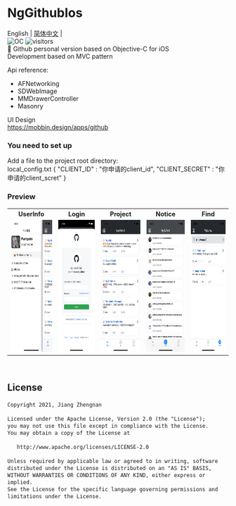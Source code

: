 # NgGithubIos
English | [简体中文](./README.zh-CN.md) |<br />
![OC](https://img.shields.io/badge/language-OC-red.svg)
![visitors](https://visitor-badge.laobi.icu/badge?page_id=jiangzhengnan.nggithubios.read.me)
<br/>
🍎 Github personal version based on Objective-C for iOS<br />
Development based on MVC pattern<br />

Api reference:<br />
* AFNetworking
* SDWebImage
* MMDrawerController
* Masonry

UI Design<br />
<a href="https://mobbin.design/apps/github">https://mobbin.design/apps/github</a><br />

### You need to set up
Add a file to the project root directory:<br />
local_config.txt
{ "CLIENT_ID" : "你申请的client_id", "CLIENT_SECRET" : "你申请的client_scret" }


### Preview
<table>
	<tr>
		<th>UserInfo</th>
		<th>Login</th>
		<th>Project</th>
		<th>Notice</th>
		<th>Find</th>
	</tr>
	<tr>
		  <td>
			  <img src="https://github.com/jiangzhengnan/NgGithubIos/blob/main/img/show_iv_1.png" height = 300/>
		  </td>
		  <td>
			  <img src="https://github.com/jiangzhengnan/NgGithubIos/blob/main/img/show_iv_3.png" height = 300/>
		  </td>
		  <td>
			  <img src="https://github.com/jiangzhengnan/NgGithubIos/blob/main/img/show_iv_2.png" height = 300/>
		  </td>
		 <td>
			  <img src="https://github.com/jiangzhengnan/NgGithubIos/blob/main/img/show_iv_5.png" height = 300/>
		  </td>
		  <td>
			  <img src="https://github.com/jiangzhengnan/NgGithubIos/blob/main/img/show_iv_4.png" height = 300/>
		  </td>
	</tr>
</table></br>

## License

    Copyright 2021, Jiang Zhengnan

    Licensed under the Apache License, Version 2.0 (the "License");
    you may not use this file except in compliance with the License.
    You may obtain a copy of the License at

       http://www.apache.org/licenses/LICENSE-2.0

    Unless required by applicable law or agreed to in writing, software
    distributed under the License is distributed on an "AS IS" BASIS,
    WITHOUT WARRANTIES OR CONDITIONS OF ANY KIND, either express or implied.
    See the License for the specific language governing permissions and
    limitations under the License.

